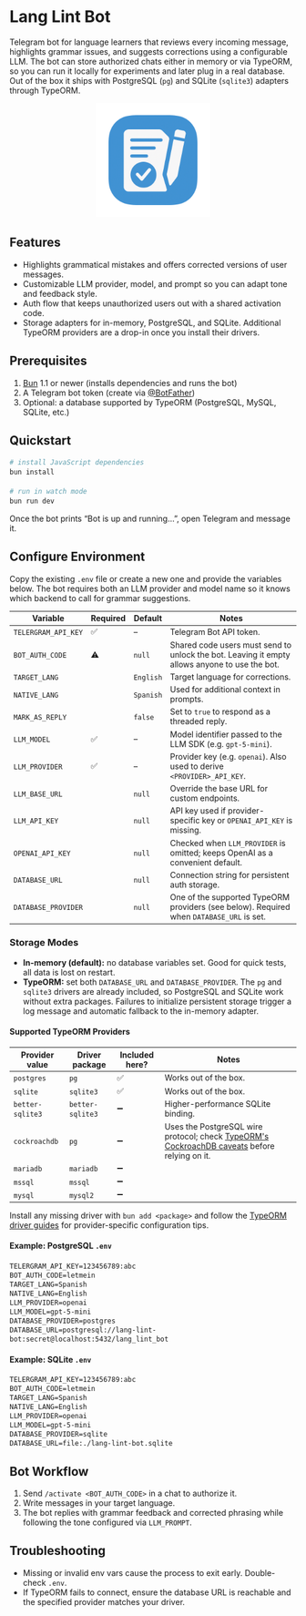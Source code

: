 # Lang Lint Bot
Telegram bot for language learners that reviews every incoming message, highlights grammar issues, and suggests corrections using a configurable LLM. The bot can store authorized chats either in memory or via TypeORM, so you can run it locally for experiments and later plug in a real database. Out of the box it ships with PostgreSQL (`pg`) and SQLite (`sqlite3`) adapters through TypeORM.

<p align="center">
  <img src="docs/assets/logo.png" alt="Lang Lint Bot Logo" width="200">
</p>

## Features
- Highlights grammatical mistakes and offers corrected versions of user messages.
- Customizable LLM provider, model, and prompt so you can adapt tone and feedback style.
- Auth flow that keeps unauthorized users out with a shared activation code.
- Storage adapters for in-memory, PostgreSQL, and SQLite. Additional TypeORM providers are a drop-in once you install their drivers.

## Prerequisites
1. [Bun](https://bun.sh) 1.1 or newer (installs dependencies and runs the bot)
2. A Telegram bot token (create via [@BotFather](https://t.me/BotFather))
3. Optional: a database supported by TypeORM (PostgreSQL, MySQL, SQLite, etc.)

## Quickstart
```bash
# install JavaScript dependencies
bun install

# run in watch mode
bun run dev
```

Once the bot prints “Bot is up and running…”, open Telegram and message it.

## Configure Environment
Copy the existing `.env` file or create a new one and provide the variables below. The bot requires both an LLM provider and model name so it knows which backend to call for grammar suggestions.

| Variable | Required | Default | Notes |
| --- | --- | --- | --- |
| `TELERGRAM_API_KEY` | ✅ | – | Telegram Bot API token. |
| `BOT_AUTH_CODE` | ⚠️ | `null` | Shared code users must send to unlock the bot. Leaving it empty allows anyone to use the bot. |
| `TARGET_LANG` | | `English` | Target language for corrections. |
| `NATIVE_LANG` | | `Spanish` | Used for additional context in prompts. |
| `MARK_AS_REPLY` | | `false` | Set to `true` to respond as a threaded reply. |
| `LLM_MODEL` | ✅ | – | Model identifier passed to the LLM SDK (e.g. `gpt-5-mini`). |
| `LLM_PROVIDER` | ✅ | – | Provider key (e.g. `openai`). Also used to derive `<PROVIDER>_API_KEY`. |
| `LLM_BASE_URL` | | `null` | Override the base URL for custom endpoints. |
| `LLM_API_KEY` | | `null` | API key used if provider-specific key or `OPENAI_API_KEY` is missing. |
| `OPENAI_API_KEY` | | `null` | Checked when `LLM_PROVIDER` is omitted; keeps OpenAI as a convenient default. |
| `DATABASE_URL` | | `null` | Connection string for persistent auth storage. |
| `DATABASE_PROVIDER` | | `null` | One of the supported TypeORM providers (see below). Required when `DATABASE_URL` is set. |

### Storage Modes
- **In-memory (default):** no database variables set. Good for quick tests, all data is lost on restart.
- **TypeORM:** set both `DATABASE_URL` and `DATABASE_PROVIDER`. The `pg` and `sqlite3` drivers are already included, so PostgreSQL and SQLite work without extra packages. Failures to initialize persistent storage trigger a log message and automatic fallback to the in-memory adapter.

#### Supported TypeORM Providers

| Provider value | Driver package | Included here? | Notes |
| --- | --- | --- | --- |
| `postgres` | `pg` | ✅ | Works out of the box. |
| `sqlite` | `sqlite3` | ✅ | Works out of the box. |
| `better-sqlite3` | `better-sqlite3` | ➖ | Higher-performance SQLite binding. |
| `cockroachdb` | `pg` | ➖ | Uses the PostgreSQL wire protocol; check [TypeORM's CockroachDB caveats](https://typeorm.io) before relying on it. |
| `mariadb` | `mariadb` | ➖ | |
| `mssql` | `mssql` | ➖ | |
| `mysql` | `mysql2` | ➖ | |

Install any missing driver with `bun add <package>` and follow the [TypeORM driver guides](https://typeorm.io/docs/drivers/sqlite) for provider-specific configuration tips.

#### Example: PostgreSQL `.env`
```env
TELERGRAM_API_KEY=123456789:abc
BOT_AUTH_CODE=letmein
TARGET_LANG=Spanish
NATIVE_LANG=English
LLM_PROVIDER=openai
LLM_MODEL=gpt-5-mini
DATABASE_PROVIDER=postgres
DATABASE_URL=postgresql://lang-lint-bot:secret@localhost:5432/lang_lint_bot
```

#### Example: SQLite `.env`
```env
TELERGRAM_API_KEY=123456789:abc
BOT_AUTH_CODE=letmein
TARGET_LANG=Spanish
NATIVE_LANG=English
LLM_PROVIDER=openai
LLM_MODEL=gpt-5-mini
DATABASE_PROVIDER=sqlite
DATABASE_URL=file:./lang-lint-bot.sqlite
```

## Bot Workflow
1. Send `/activate <BOT_AUTH_CODE>` in a chat to authorize it.
2. Write messages in your target language.
3. The bot replies with grammar feedback and corrected phrasing while following the tone configured via `LLM_PROMPT`.

## Troubleshooting
- Missing or invalid env vars cause the process to exit early. Double-check `.env`.
- If TypeORM fails to connect, ensure the database URL is reachable and the specified provider matches your driver.
